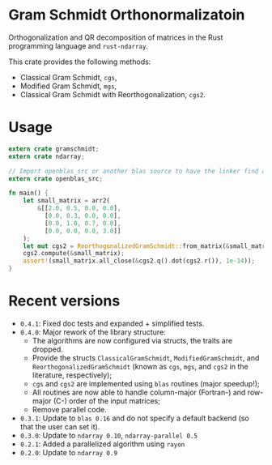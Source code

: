# Gram Schmidt Orthonormalizatoin

Orthogonalization and QR decomposition of matrices in the Rust programming language and `rust-ndarray`.

This crate provides the following methods:

+ Classical Gram Schmidt, `cgs`,
+ Modified Gram Schmidt, `mgs`,
+ Classical Gram Schmidt with Reorthogonalization, `cgs2`.

# Usage

```rust
extern crate gramschmidt;
extern crate ndarray;

// Import openblas_src or another blas source to have the linker find all symbols.
extern crate openblas_src;

fn main() {
    let small_matrix = arr2(
        &[[2.0, 0.5, 0.0, 0.0],
          [0.0, 0.3, 0.0, 0.0],
          [0.0, 1.0, 0.7, 0.0],
          [0.0, 0.0, 0.0, 3.0]]
    );
    let mut cgs2 = ReorthogonalizedGramSchmidt::from_matrix(&small_matrix);
    cgs2.compute(&small_matrix);
    assert!(small_matrix.all_close(&cgs2.q().dot(cgs2.r()), 1e-14));
}
```

# Recent versions

+ `0.4.1`: Fixed doc tests and expanded + simplified tests.
+ `0.4.0`: Major rework of the library structure:
    + The algorithms are now configured via structs, the traits are dropped.
    + Provide the structs `ClassicalGramSchmidt`, `ModifiedGramSchmidt`, and
  `ReorthogonalizedGramSchmidt` (known as `cgs`, `mgs`, and `cgs2` in the
  literature, respectively);
    + `cgs` and `cgs2` are implemented using `blas` routines (major speedup!);
    + All routines are now able to handle column-major (Fortran-) and row-major (C-) order
    of the input matrices;
    + Remove parallel code.
+ `0.3.1`: Update to `blas 0.16` and do not specify a default backend (so that the user can set it).
+ `0.3.0`: Update to `ndarray 0.10`, `ndarray-parallel 0.5`
+ `0.2.1`: Added a parallelized algorithm using `rayon`
+ `0.2.0`: Update to `ndarray 0.9`
